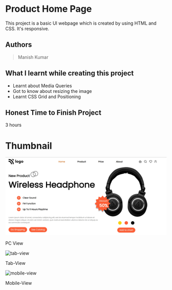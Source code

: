 
# Product Home Page

This project is a basic UI webpage which is created by using HTML and CSS. It's responsive.





## Authors

 >Manish Kumar


## What I learnt while creating this project

- Learnt about Media Queries
- Got to know about resizing the image
- Learnt CSS Grid and Positioning 



## Honest Time to Finish Project

3 hours


# Thumbnail

![thumbnail_pic](thumbnail.jpg)

PC View

![tab-view](https://user-images.githubusercontent.com/102028645/183283154-5fe12b20-42a7-4f66-a924-8ba0c87ff938.jpg)

Tab-View

![mobile-view](https://user-images.githubusercontent.com/102028645/183405218-fe030820-0252-4000-b1d5-6a9f63cf8b8a.jpg)

Mobile-View

